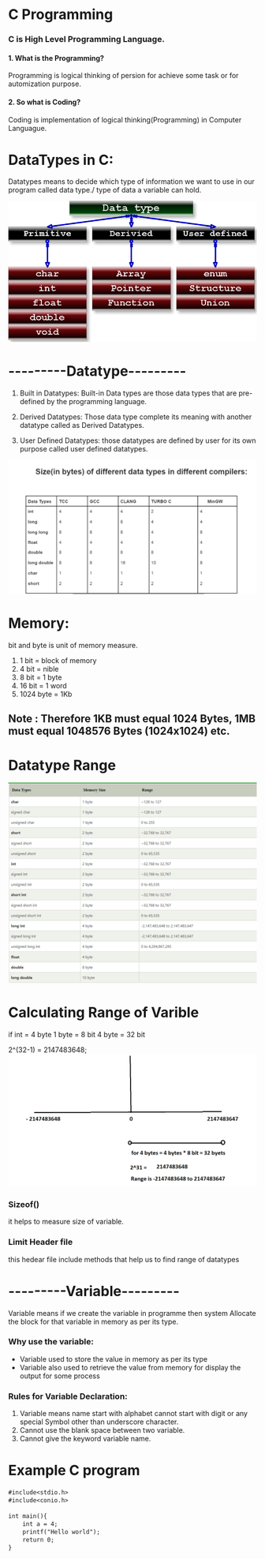 # C Programming 

### C is High Level Programming Language.

#### 1. What is the Programming?
Programming is logical thinking of persion for achieve some task or for automization purpose.

#### 2. So what is Coding?
Coding is implementation of logical thinking(Programming) in Computer Languague.

# DataTypes in C:
Datatypes means to decide which type of information we want to use in our program called data type./ type of data a variable can hold.

![DiffDataype](./Images/DiffDataype.PNG)

# ---------Datatype--------- 
1. Built in Datatypes: 
Built-in Data types are those data types that are pre-defined by the programming language.

2. Derived Datatypes: 
Those data type complete its meaning with another datatype called as Derived Datatypes.

3. User Defined Datatypes: 
those datatypes are defined by user for its own purpose called user defined datatypes.


![DiffDataTypesInDiffCompliers](./Images/DiffDataTypesInDiffCompliers.PNG)

# Memory: 
bit and byte is unit of memory measure.
1. 1 bit = block of memory
2. 4 bit = nible
3. 8 bit = 1 byte
4. 16 bit = 1 word
5. 1024 byte = 1Kb

## Note : Therefore 1KB must equal 1024 Bytes, 1MB must equal 1048576 Bytes (1024x1024) etc.

# Datatype Range
![Datatype Range](./Images/Datatype.PNG)

# Calculating Range of Varible
if int = 4 byte
1 byte = 8 bit 
4 byte = 32 bit

2^(32-1) = 2147483648;
![datatypeRange](./Images/exampleOnDatatypeRange.PNG)


### Sizeof()
it helps to measure size of variable.

### Limit Header file
this hedear file include methods that help us to find range of datatypes


# ---------Variable---------
Variable means if we create the variable in programme then system
Allocate the block for that variable in memory as per its type.

### Why use the variable:
- Variable used to store the value in memory as per its type
- Variable also used to retrieve the value from memory for display the output for some process

### Rules for Variable Declaration:
1. Variable means name start with alphabet cannot start with digit or any special Symbol other than underscore character.
2. Cannot use the blank space between two variable.
3. Cannot give the keyword variable name.

# Example C program
```
#include<stdio.h>
#include<conio.h>

int main(){
    int a = 4;
    printf("Hello world");
    return 0;
}
```